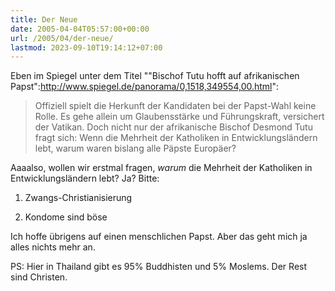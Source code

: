 ```yaml
---
title: Der Neue
date: 2005-04-04T05:57:00+00:00
url: /2005/04/der-neue/
lastmod: 2023-09-10T19:14:12+07:00
---
```

Eben im Spiegel unter dem Titel ""Bischof Tutu hofft auf afrikanischen Papst":<http://www.spiegel.de/panorama/0,1518,349554,00.html>":

> Offiziell spielt die Herkunft der Kandidaten bei der Papst-Wahl keine Rolle. Es gehe allein um Glaubensstärke und Führungskraft, versichert der Vatikan. Doch nicht nur der afrikanische Bischof Desmond Tutu fragt sich: Wenn die Mehrheit der Katholiken in Entwicklungsländern lebt, warum waren bislang alle Päpste Europäer?

Aaaalso, wollen wir erstmal fragen, _warum_ die Mehrheit der Katholiken in Entwicklungsländern lebt? Ja? Bitte:

1. Zwangs-Christianisierung

2. Kondome sind böse

Ich hoffe übrigens auf einen menschlichen Papst. Aber das geht mich ja alles nichts mehr an.

PS: Hier in Thailand gibt es 95% Buddhisten und 5% Moslems. Der Rest sind Christen.
